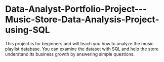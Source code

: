 # Data-Analyst-Portfolio-Project---Music-Store-Data-Analysis-Project-using-SQL
This project is for beginners and will teach you how to analyze the music playlist database. You can examine the dataset with SQL and help the store understand its business growth by answering simple questions.
